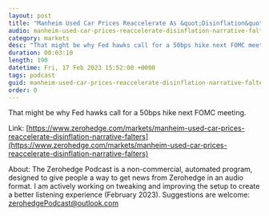 ```yaml
---
layout: post
title: "Manheim Used Car Prices Reaccelerate As &quot;Disinflation&quot; Narrative Falters"
audio: manheim-used-car-prices-reaccelerate-disinflation-narrative-falters-0
category: markets
desc: "That might be why Fed hawks call for a 50bps hike next FOMC meeting. "
duration: 00:03:10
length: 190
datetime: Fri, 17 Feb 2023 15:52:00 +0000
tags: podcast
guid: manheim-used-car-prices-reaccelerate-disinflation-narrative-falters-0
order: 0
---
```

That might be why Fed hawks call for a 50bps hike next FOMC meeting. 

Link: [https://www.zerohedge.com/markets/manheim-used-car-prices-reaccelerate-disinflation-narrative-falters](https://www.zerohedge.com/markets/manheim-used-car-prices-reaccelerate-disinflation-narrative-falters)

About: The Zerohedge Podcast is a non-commercial, automated program, designed to give people a way to get news from Zerohedge in an audio format.  I am actively working on tweaking and improving the setup to create a better listening experience (February 2023).  Suggestions are welcome: [zerohedgePodcast@outlook.com](mailto:zerohedgePodcast@outlook.com)